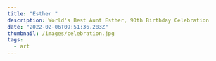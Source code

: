 ```yaml
---
title: "Esther "
description: World's Best Aunt Esther, 90th Birthday Celebration
date: "2022-02-06T09:51:36.283Z"
thumbnail: /images/celebration.jpg
tags:
  - art
---
```

